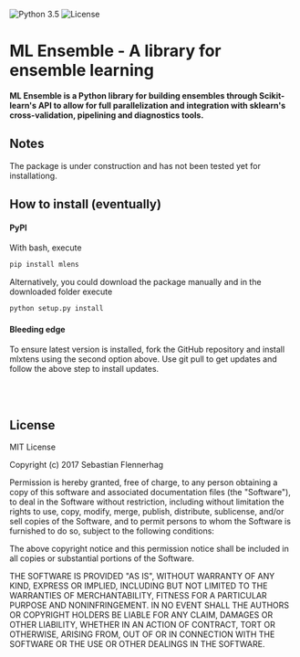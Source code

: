 ![Python 3.5](https://img.shields.io/badge/python-3.5-blue.svg)
![License](https://img.shields.io/badge/license-MIT-red.svg)

# ML Ensemble - A library for ensemble learning

**ML Ensemble is a Python library for building ensembles through Scikit-learn's API to allow for full parallelization and integration with sklearn's cross-validation, pipelining and diagnostics tools.**


## Notes

The package is under construction and has not been tested yet for installationg. 

## How to install (eventually)

#### PyPI

With bash, execute  

```bash
pip install mlens  
```

Alternatively, you could download the package manually and in the downloaded folder execute

```bash
python setup.py install
```

#### Bleeding edge

To ensure latest version is installed, fork the GitHub repository and install mlxtens using the second option above. Use git pull to get updates and follow the above step to install updates.

<br>
<br>

## License

MIT License

Copyright (c) 2017 Sebastian Flennerhag

Permission is hereby granted, free of charge, to any person obtaining a copy
of this software and associated documentation files (the "Software"), to deal
in the Software without restriction, including without limitation the rights
to use, copy, modify, merge, publish, distribute, sublicense, and/or sell
copies of the Software, and to permit persons to whom the Software is
furnished to do so, subject to the following conditions:

The above copyright notice and this permission notice shall be included in all
copies or substantial portions of the Software.

THE SOFTWARE IS PROVIDED "AS IS", WITHOUT WARRANTY OF ANY KIND, EXPRESS OR
IMPLIED, INCLUDING BUT NOT LIMITED TO THE WARRANTIES OF MERCHANTABILITY,
FITNESS FOR A PARTICULAR PURPOSE AND NONINFRINGEMENT. IN NO EVENT SHALL THE
AUTHORS OR COPYRIGHT HOLDERS BE LIABLE FOR ANY CLAIM, DAMAGES OR OTHER
LIABILITY, WHETHER IN AN ACTION OF CONTRACT, TORT OR OTHERWISE, ARISING FROM,
OUT OF OR IN CONNECTION WITH THE SOFTWARE OR THE USE OR OTHER DEALINGS IN THE
SOFTWARE.
